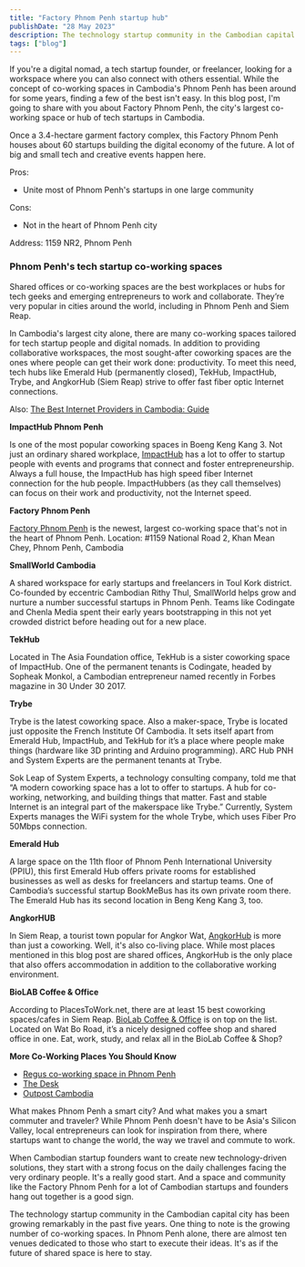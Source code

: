 ```yaml
---
title: "Factory Phnom Penh startup hub"
publishDate: "28 May 2023"
description: The technology startup community in the Cambodian capital city
tags: ["blog"]
---
```


If you're a digital nomad, a tech startup founder, or freelancer, looking for a workspace where you can also connect with others essential. While the concept of co-working spaces in Cambodia's Phnom Penh has been around for some years, finding a few of the best isn't easy. In this blog post, I'm going to share with you about Factory Phnom Penh, the city's largest co-working space or hub of tech startups in Cambodia.

Once a 3.4-hectare garment factory complex, this Factory Phnom Penh houses about 60 startups building the digital economy of the future. A lot of big and small tech and creative events happen here.

Pros:

- Unite most of Phnom Penh's startups in one large community

Cons:

- Not in the heart of Phnom Penh city

Address: 1159 NR2, Phnom Penh

### Phnom Penh's tech startup co-working spaces

Shared offices or co-working spaces are the best workplaces or hubs for tech geeks and emerging entrepreneurs to work and collaborate. They’re very popular in cities around the world, including in Phnom Penh and Siem Reap.

In Cambodia's largest city alone, there are many co-working spaces tailored for tech startup people and digital nomads. In addition to providing collaborative workspaces, the most sought-after coworking spaces are the ones where people can get their work done: productivity. To meet this need, tech hubs like Emerald Hub (permanently closed), TekHub, ImpactHub, Trybe, and AngkorHub (Siem Reap) strive to offer fast fiber optic Internet connections.

Also: [The Best Internet Providers in Cambodia: Guide](https://cambopedia.com/internet-providers-cambodia/)

**ImpactHub Phnom Penh**

Is one of the most popular coworking spaces in Boeng Keng Kang 3. Not just an ordinary shared workplace, [ImpactHub](https://phnompenh.impacthub.net) has a lot to offer to startup people with events and programs that connect and foster entrepreneurship. Always a full house, the ImpactHub has high speed fiber Internet connection for the hub people. ImpactHubbers (as they call themselves) can focus on their work and productivity, not the Internet speed.

**Factory Phnom Penh**

[Factory Phnom Penh](http://www.factoryphnompenh.com/) is the newest, largest co-working space that's not in the heart of Phnom Penh. Location: #1159 National Road 2, Khan Mean Chey, Phnom Penh, Cambodia

**SmallWorld Cambodia**

A shared workspace for early startups and freelancers in Toul Kork district. Co-founded by eccentric Cambodian Rithy Thul, SmallWorld helps grow and nurture a number successful startups in Phnom Penh. Teams like Codingate and Chenla Media spent their early years bootstrapping in this not yet crowded district before heading out for a new place.

**TekHub**

Located in The Asia Foundation office, TekHub is a sister coworking space of ImpactHub. One of the permanent tenants is Codingate, headed by Sopheak Monkol, a Cambodian entrepreneur named recently in Forbes magazine in 30 Under 30 2017.

**Trybe**

Trybe is the latest coworking space. Also a maker-space, Trybe is located just opposite the French Institute Of Cambodia. It sets itself apart from Emerald Hub, ImpactHub, and TekHub for it’s a place where people make things (hardware like 3D printing and Arduino programming). ARC Hub PNH and System Experts are the permanent tenants at Trybe.

Sok Leap of System Experts, a technology consulting company, told me that “A modern coworking space has a lot to offer to startups. A hub for co-working, networking, and building things that matter. Fast and stable Internet is an integral part of the makerspace like Trybe.” Currently, System Experts manages the WiFi system for the whole Trybe, which uses Fiber Pro 50Mbps connection.

**Emerald Hub**

A large space on the 11th floor of Phnom Penh International University (PPIU), this first Emerald Hub offers private rooms for established businesses as well as desks for freelancers and startup teams. One of Cambodia’s successful startup BookMeBus has its own private room there. The Emerald Hub has its second location in Beng Keng Kang 3, too.

**AngkorHUB**

In Siem Reap, a tourist town popular for Angkor Wat, [AngkorHub](https://angkorhub.com/) is more than just a coworking. Well, it's also co-living place. While most places mentioned in this blog post are shared offices, AngkorHub is the only place that also offers accommodation in addition to the collaborative working environment.

**BioLAB Coffee & Office**

According to PlacesToWork.net, there are at least 15 best coworking spaces/cafes in Siem Reap. [BioLab Coffee & Office](https://www.biolabcafe.com/) is on top on the list. Located on Wat Bo Road, it’s a nicely designed coffee shop and shared office in one. Eat, work, study, and relax all in the BioLab Coffee & Shop?

**More Co-Working Places You Should Know**

- [Regus co-working space in Phnom Penh](https://www.regus.com.kh/)
- [The Desk](http://thedeskcambodia.com/)
- [Outpost Cambodia](https://www.thegreenpenthouse.com/)

What makes Phnom Penh a smart city? And what makes you a smart commuter and traveler? While Phnom Penh doesn't have to be Asia's Silicon Valley, local entrepreneurs can look for inspiration from there, where startups want to change the world, the way we travel and commute to work.

When Cambodian startup founders want to create new technology-driven solutions, they start with a strong focus on the daily challenges facing the very ordinary people. It's a really good start. And a space and community like the Factory Phnom Penh for a lot of Cambodian startups and founders hang out together is a good sign.

The technology startup community in the Cambodian capital city has been growing remarkably in the past five years. One thing to note is the growing number of co-working spaces. In Phnom Penh alone, there are almost ten venues dedicated to those who start to execute their ideas. It's as if the future of shared space is here to stay.
